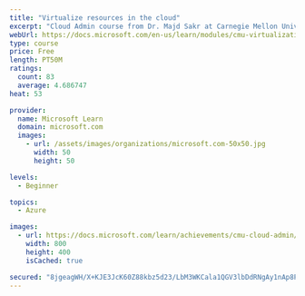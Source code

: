 ```yaml
---
title: "Virtualize resources in the cloud"
excerpt: "Cloud Admin course from Dr. Majd Sakr at Carnegie Mellon University. Discover virtualization and how it enables many technologies in the cloud, including virtual machines, containers and networks."
webUrl: https://docs.microsoft.com/en-us/learn/modules/cmu-virtualization/
type: course
price: Free
length: PT50M
ratings:
  count: 83
  average: 4.686747
heat: 53

provider:
  name: Microsoft Learn
  domain: microsoft.com
  images:
    - url: /assets/images/organizations/microsoft.com-50x50.jpg
      width: 50
      height: 50

levels:
  - Beginner

topics:
  - Azure

images:
  - url: https://docs.microsoft.com/learn/achievements/cmu-cloud-admin/cmu-virtualization-social.png
    width: 800
    height: 400
    isCached: true

secured: "8jgeagWH/X+KJE3JcK60Z88kbz5d23/LbM3WKCala1QGV3lbDdRNgAy1nAp8PSZGcxECu5i8V/juJcNVqjs8OfMovwJXHy0RIskbGqP43PIsrZCUz1UR+j02U77HIR7+n9fu32wlh4MsBWszckdztBiNMOu1g/Mp9jdvCmtBPkTzT1uF9xs+LvRNfSP5P9yRR3r5FxCTJqjYVq7erXhbzYaHoQ+ujivRkQfRGYGOlYhHvYH72yLi5honBq1bobmVHR2SXgqtQM5R2VY/hqMiF16sTgQSkDyhVhqr7kWqa/a2VfEqdkq5cPok02pVcSPq3S+P4VDseC3t7+wGO8pSgcA1a8wP6H4gVwnZVwhZ/rY=;eucQ6oY/mvYQiylL73rVqg=="
---
```


